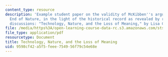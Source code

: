 ```yaml
---
content_type: resource
description: 'Example student paper on the validity of McKibben''s argument in The
  End of Nature, in the light of the historical record as revealed by readings and
  discussions: "Technology, Nature, and the Loss of Meaning," by Lisa Crystal.'
file: /media/https%3A/open-learning-course-data-rc.s3.amazonaws.com/sts-464-technology-and-the-literary-imagination-spring-2008/9598cf42a5f5feee754956f79c54e68e_crystal_final.pdf
file_type: application/pdf
resourcetype: Document
title: Technology, Nature, and the Loss of Meaning
uid: 9598cf42-a5f5-feee-7549-56f79c54e68e
---
```

